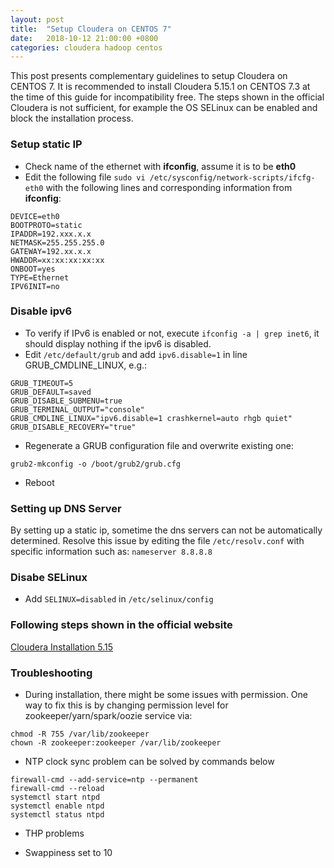 ```yaml
---
layout: post
title:  "Setup Cloudera on CENTOS 7"
date:   2018-10-12 21:00:00 +0800
categories: cloudera hadoop centos
---
```

This post presents complementary guidelines to setup Cloudera on CENTOS 7. It is recommended to install Cloudera 5.15.1 on CENTOS 7.3 at the time of this guide for incompatibility free. The steps shown in the official Cloudera is not sufficient, for example the OS SELinux can be enabled and block the installation process. 

### Setup static IP
* Check name of the ethernet with __ifconfig__, assume it is to be __eth0__
* Edit the following file ```sudo vi /etc/sysconfig/network-scripts/ifcfg-eth0``` with the following lines and corresponding information from __ifconfig__:
```console
DEVICE=eth0
BOOTPROTO=static
IPADDR=192.xxx.x.x
NETMASK=255.255.255.0
GATEWAY=192.xx.x.x
HWADDR=xx:xx:xx:xx:xx
ONBOOT=yes
TYPE=Ethernet
IPV6INIT=no
```

### Disable ipv6
* To verify if IPv6 is enabled or not, execute ```ifconfig -a | grep inet6```, it should display nothing if the ipv6 is disabled.
* Edit ```/etc/default/grub``` and add ```ipv6.disable=1``` in line GRUB_CMDLINE_LINUX, e.g.:
```console
GRUB_TIMEOUT=5
GRUB_DEFAULT=saved
GRUB_DISABLE_SUBMENU=true
GRUB_TERMINAL_OUTPUT="console"
GRUB_CMDLINE_LINUX="ipv6.disable=1 crashkernel=auto rhgb quiet"
GRUB_DISABLE_RECOVERY="true"
```
* Regenerate a GRUB configuration file and overwrite existing one:
```console
grub2-mkconfig -o /boot/grub2/grub.cfg
```
* Reboot

### Setting up DNS Server
By setting up a static ip, sometime the dns servers can not be automatically determined. Resolve this issue by editing the file ```/etc/resolv.conf``` with specific information such as:
```nameserver 8.8.8.8```

### Disabe SELinux
* Add ```SELINUX=disabled``` in ```/etc/selinux/config```

### Following steps shown in the official website
[Cloudera Installation 5.15](https://www.cloudera.com/documentation/enterprise/5-15-x/topics/installation.html)

### Troubleshooting
* During installation, there might be some issues with permission. One way to fix this is by changing permission level for zookeeper/yarn/spark/oozie service via:
```
chmod -R 755 /var/lib/zookeeper
chown -R zookeeper:zookeeper /var/lib/zookeeper
```

* NTP clock sync problem can be solved by commands below
```sudo yum instal ntp
firewall-cmd --add-service=ntp --permanent
firewall-cmd --reload
systemctl start ntpd
systemctl enable ntpd
systemctl status ntpd
```
* THP problems

* Swappiness set to 10

